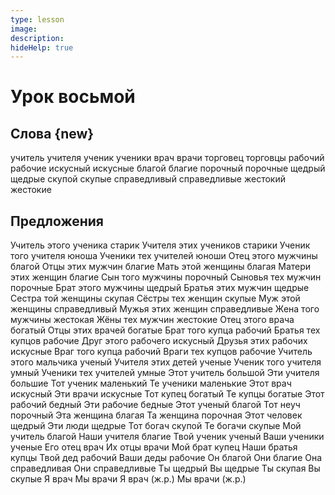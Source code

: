 ```yaml
---
type: lesson
image:
description:
hideHelp: true
---
```


# Урок восьмой

## Слова {new}

учитель
учителя
ученик
ученики
врач
врачи
торговец
торговцы
рабочий
рабочие
искусный
искусные
благой
благие
порочный
порочные
щедрый
щедрые
скупой
скупые
справедливый
справедливые
жестокий
жестокие

## Предложения

Учитель этого ученика старик
Учителя этих учеников старики
Ученик того учителя юноша
Ученики тех учителей юноши
Отец этого мужчины благой
Отцы этих мужчин благие
Мать этой женщины благая
Матери этих женщин благие
Сын того мужчины порочный
Сыновья тех мужчин порочные
Брат этого мужчины щедрый
Братья этих мужчин щедрые
Сестра той женщины скупая
Сёстры тех женщин скупые
Муж этой женщины справедливый
Мужья этих женщин справедливые
Жена того мужчины жестокая
Жёны тех мужчин жестокие
Отец этого врача богатый
Отцы этих врачей богатые
Брат того купца рабочий
Братья тех купцов рабочие
Друг этого рабочего искусный
Друзья этих рабочих искусные
Враг того купца рабочий
Враги тех купцов рабочие
Учитель этого мальчика ученый
Учителя этих детей ученые
Ученик того учителя умный
Ученики тех учителей умные
Этот учитель большой
Эти учителя большие
Тот ученик маленький
Те ученики маленькие
Этот врач искусный
Эти врачи искусные
Тот купец богатый
Те купцы богатые
Этот рабочий бедный
Эти рабочие бедные
Этот ученый благой
Тот неуч порочный
Эта женщина благая
Та женщина порочная
Этот человек щедрый
Эти люди щедрые
Тот богач скупой
Те богачи скупые
Мой учитель благой
Наши учителя благие
Твой ученик ученый
Ваши ученики ученые
Его отец врач
Их отцы врачи
Мой брат купец
Наши братья купцы
Твой дед рабочий
Ваши деды рабочие
Он благой
Они благие
Она справедливая
Они справедливые
Ты щедрый
Вы щедрые
Ты скупая
Вы скупые
Я врач
Мы врачи
Я врач (ж.р.)
Мы врачи (ж.р.)
